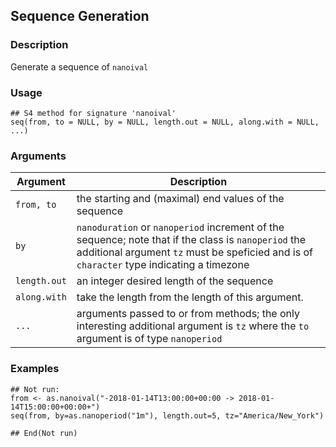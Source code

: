 
## Sequence Generation

### Description

Generate a sequence of `nanoival`

### Usage

    ## S4 method for signature 'nanoival'
    seq(from, to = NULL, by = NULL, length.out = NULL, along.with = NULL, ...)

### Arguments

| Argument     | Description                                                                                                                                                                                      |
|--------------|--------------------------------------------------------------------------------------------------------------------------------------------------------------------------------------------------|
| `from, to`   | the starting and (maximal) end values of the sequence                                                                                                                                            |
| `by`         | `nanoduration` or `nanoperiod` increment of the sequence; note that if the class is `nanoperiod` the additional argument `tz` must be speficied and is of `character` type indicating a timezone |
| `length.out` | an integer desired length of the sequence                                                                                                                                                        |
| `along.with` | take the length from the length of this argument.                                                                                                                                                |
| `...`        | arguments passed to or from methods; the only interesting additional argument is `tz` where the `to` argument is of type `nanoperiod`                                                            |

### Examples

    ## Not run: 
    from <- as.nanoival("-2018-01-14T13:00:00+00:00 -> 2018-01-14T15:00:00+00:00+")
    seq(from, by=as.nanoperiod("1m"), length.out=5, tz="America/New_York")

    ## End(Not run)

